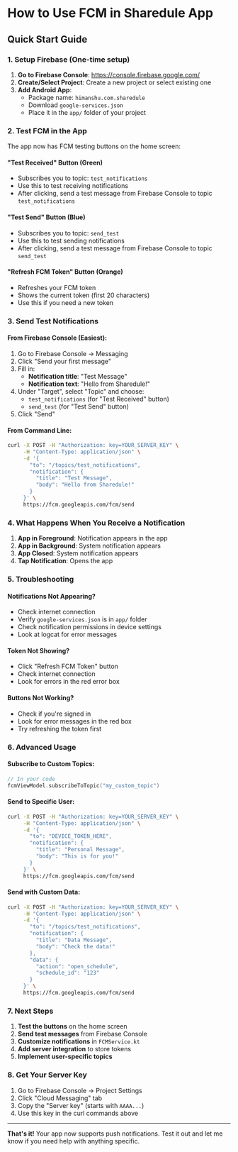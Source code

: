 # How to Use FCM in Sharedule App

## Quick Start Guide

### 1. Setup Firebase (One-time setup)

1. **Go to Firebase Console**: https://console.firebase.google.com/
2. **Create/Select Project**: Create a new project or select existing one
3. **Add Android App**:
   - Package name: `himanshu.com.sharedule`
   - Download `google-services.json`
   - Place it in the `app/` folder of your project

### 2. Test FCM in the App

The app now has FCM testing buttons on the home screen:

#### **"Test Received" Button** (Green)
- Subscribes you to topic: `test_notifications`
- Use this to test receiving notifications
- After clicking, send a test message from Firebase Console to topic `test_notifications`

#### **"Test Send" Button** (Blue)
- Subscribes you to topic: `send_test`
- Use this to test sending notifications
- After clicking, send a test message from Firebase Console to topic `send_test`

#### **"Refresh FCM Token" Button** (Orange)
- Refreshes your FCM token
- Shows the current token (first 20 characters)
- Use this if you need a new token

### 3. Send Test Notifications

#### From Firebase Console (Easiest):
1. Go to Firebase Console → Messaging
2. Click "Send your first message"
3. Fill in:
   - **Notification title**: "Test Message"
   - **Notification text**: "Hello from Sharedule!"
4. Under "Target", select "Topic" and choose:
   - `test_notifications` (for "Test Received" button)
   - `send_test` (for "Test Send" button)
5. Click "Send"

#### From Command Line:
```bash
curl -X POST -H "Authorization: key=YOUR_SERVER_KEY" \
     -H "Content-Type: application/json" \
     -d '{
       "to": "/topics/test_notifications",
       "notification": {
         "title": "Test Message",
         "body": "Hello from Sharedule!"
       }
     }' \
     https://fcm.googleapis.com/fcm/send
```

### 4. What Happens When You Receive a Notification

1. **App in Foreground**: Notification appears in the app
2. **App in Background**: System notification appears
3. **App Closed**: System notification appears
4. **Tap Notification**: Opens the app

### 5. Troubleshooting

#### Notifications Not Appearing?
- Check internet connection
- Verify `google-services.json` is in `app/` folder
- Check notification permissions in device settings
- Look at logcat for error messages

#### Token Not Showing?
- Click "Refresh FCM Token" button
- Check internet connection
- Look for errors in the red error box

#### Buttons Not Working?
- Check if you're signed in
- Look for error messages in the red box
- Try refreshing the token first

### 6. Advanced Usage

#### Subscribe to Custom Topics:
```kotlin
// In your code
fcmViewModel.subscribeToTopic("my_custom_topic")
```

#### Send to Specific User:
```bash
curl -X POST -H "Authorization: key=YOUR_SERVER_KEY" \
     -H "Content-Type: application/json" \
     -d '{
       "to": "DEVICE_TOKEN_HERE",
       "notification": {
         "title": "Personal Message",
         "body": "This is for you!"
       }
     }' \
     https://fcm.googleapis.com/fcm/send
```

#### Send with Custom Data:
```bash
curl -X POST -H "Authorization: key=YOUR_SERVER_KEY" \
     -H "Content-Type: application/json" \
     -d '{
       "to": "/topics/test_notifications",
       "notification": {
         "title": "Data Message",
         "body": "Check the data!"
       },
       "data": {
         "action": "open_schedule",
         "schedule_id": "123"
       }
     }' \
     https://fcm.googleapis.com/fcm/send
```

### 7. Next Steps

1. **Test the buttons** on the home screen
2. **Send test messages** from Firebase Console
3. **Customize notifications** in `FCMService.kt`
4. **Add server integration** to store tokens
5. **Implement user-specific topics**

### 8. Get Your Server Key

1. Go to Firebase Console → Project Settings
2. Click "Cloud Messaging" tab
3. Copy the "Server key" (starts with `AAAA...`)
4. Use this key in the curl commands above

---

**That's it!** Your app now supports push notifications. Test it out and let me know if you need help with anything specific. 